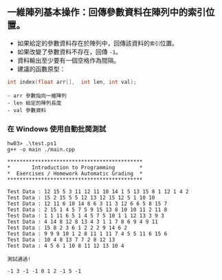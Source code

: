 ## 一維陣列基本操作：回傳參數資料在陣列中的索引位置。

- 如果給定的參數資料存在於陣列中，回傳該資料的`索引`位置。
- 如果改變了參數資料不存在，回傳 `-1`。
- 資料輸出至少要有一個空格作為間隔。
- 建議的函數原型：
```C++
int index(float arr[],  int len, int val);
```
    - arr 參數指向一維陣列
    - len 給定的陣列長度
    - val 參數資料

### 在 Windows 使用自動批閱測試
```shell
hw03> .\test.ps1
g++ -o main ./main.cpp

********************************************
*       Introduction to Programming        *
*  Exercises / Homework Automatic Grading  *
********************************************

Test Data : 12 15 5 3 11 12 11 10 14 1 5 13 15 8 1 12 1 4 2
Test Data : 15 2 15 5 5 12 13 12 15 12 5 1 10 10
Test Data : 12 11 6 10 14 8 6 3 11 3 12 6 6 5 8 15 7
Test Data : 2 15 1 4 5 7 5 9 15 13 8 10 10 11 2 11 8
Test Data : 1 1 11 6 5 1 4 5 7 5 10 1 1 12 13 3 9 3
Test Data : 4 14 8 12 8 13 4 3 1 1 7 8 6 9 4 9 11
Test Data : 15 8 2 3 6 1 2 2 2 9 14 6 2
Test Data : 9 9 9 10 1 2 8 11 1 11 7 4 5 5 11 6 15 6
Test Data : 10 4 8 13 7 7 2 8 12 13
Test Data : 4 5 6 1 10 8 11 12 13 10 4

測試通過!

-1 3 -1 -1 0 1 2 -1 5 -1
```

